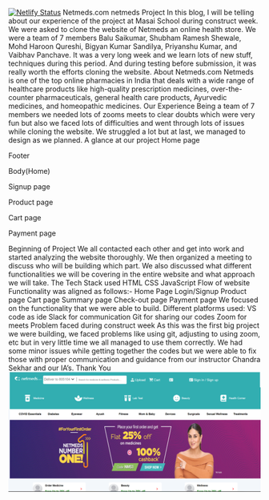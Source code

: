 [![Netlify Status](https://api.netlify.com/api/v1/badges/3dd45180-7ef9-4a81-9148-aa3c9fd43b40/deploy-status)](https://app.netlify.com/sites/nedmeds-93fcaf/deploys) 
Netmeds.com
netmeds Project
In this blog, I will be telling about our experience of the project at Masai School during construct week. We were asked to clone the website of Netmeds an online health store. We were a team of 7 members Balu Saikumar, Shubham Ramesh Shewale, Mohd Haroon Qureshi, Bigyan Kumar Sandilya, Priyanshu Kumar, and Vaibhav Panchave.
It was a very long week and we learn lots of new stuff, techniques during this period. And during testing before submission, it was really worth the efforts cloning the website.
About Netmeds.com
Netmeds is one of the top online pharmacies in India that deals with a wide range of healthcare products like high-quality prescription medicines, over-the-counter pharmaceuticals, general health care products, Ayurvedic medicines, and homeopathic medicines.
Our Experience
Being a team of 7 members we needed lots of zooms meets to clear doubts which were very fun but also we faced lots of difficulties and went through lots of issues while cloning the website. We struggled a lot but at last, we managed to design as we planned.
A glance at our project
Home page


Footer


Body(Home)


Signup page




Product page


Cart page


Payment page


Beginning of Project
We all contacted each other and get into work and started analyzing the website thoroughly. We then organized a meeting to discuss who will be building which part. We also discussed what different functionalities we will be covering in the entire website and what approach we will take.
The Tech Stack used
HTML
CSS
JavaScript
Flow of website
Functionality was aligned as follows:-
Home Page
Login/Signup
Product page
Cart page
Summary page
Check-out page
Payment page
We focused on the functionality that we were able to build.
Different platforms used:
VS code as ide
Slack for communication
Git for sharing our codes
Zoom for meets
Problem faced during construct week
As this was the first big project we were building, we faced problems like using git, adjusting to using zoom, etc but in very little time we all managed to use them correctly. We had some minor issues while getting together the codes but we were able to fix those with proper communication and guidance from our instructor Chandra Sekhar and our IA’s.
Thank You
<br/>
     <img   src="https://github.com/ShubhamShewale98/Images/blob/main/netmeds.png?raw=true"></img>
  <br/>
